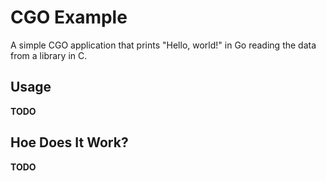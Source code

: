 # CGO Example

A simple CGO application that prints "Hello, world!" in Go reading the data
from a library in C.

## Usage

**TODO**

## Hoe Does It Work?

**TODO**


